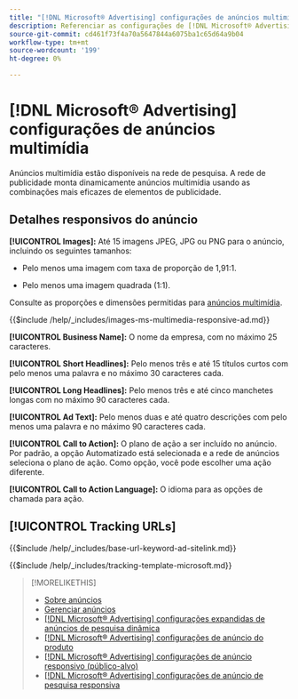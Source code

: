 ```yaml
---
title: "[!DNL Microsoft® Advertising] configurações de anúncios multimídia"
description: Referenciar as configurações de [!DNL Microsoft® Advertising] anúncios multimídia.
source-git-commit: cd461f73f4a70a5647844a6075ba1c65d64a9b04
workflow-type: tm+mt
source-wordcount: '199'
ht-degree: 0%

---
```


# [!DNL Microsoft® Advertising] configurações de anúncios multimídia

Anúncios multimídia estão disponíveis na rede de pesquisa. A rede de publicidade monta dinamicamente anúncios multimídia usando as combinações mais eficazes de elementos de publicidade.

## Detalhes responsivos do anúncio

**[!UICONTROL Images]:** Até 15 imagens JPEG, JPG ou PNG para o anúncio, incluindo os seguintes tamanhos:

* Pelo menos uma imagem com taxa de proporção de 1,91:1.

* Pelo menos uma imagem quadrada (1:1).

Consulte as proporções e dimensões permitidas para [anúncios multimídia](https://help.ads.microsoft.com/#apex/ads/en/60107/0).

<!-- Instructions -->

{{$include /help/_includes/images-ms-multimedia-responsive-ad.md}}

**[!UICONTROL Business Name]:** O nome da empresa, com no máximo 25 caracteres.

**[!UICONTROL Short Headlines]:** Pelo menos três e até 15 títulos curtos com pelo menos uma palavra e no máximo 30 caracteres cada.

**[!UICONTROL Long Headlines]:** Pelo menos três e até cinco manchetes longas com no máximo 90 caracteres cada.

**[!UICONTROL Ad Text]:** Pelo menos duas e até quatro descrições com pelo menos uma palavra e no máximo 90 caracteres cada.

**[!UICONTROL Call to Action]:** O plano de ação a ser incluído no anúncio. Por padrão, a opção Automatizado está selecionada e a rede de anúncios seleciona o plano de ação. Como opção, você pode escolher uma ação diferente.

**[!UICONTROL Call to Action Language]:** O idioma para as opções de chamada para ação.

## [!UICONTROL Tracking URLs]

<!-- **[!UICONTROL Base URl]:** -->

{{$include /help/_includes/base-url-keyword-ad-sitelink.md}}

<!-- **[!UICONTROL Tracking Template]:** -->

{{$include /help/_includes/tracking-template-microsoft.md}}

>[!MORELIKETHIS]
>
>* [Sobre anúncios](ad-about.md)
>* [Gerenciar anúncios](ad-manage.md)
>* [[!DNL Microsoft® Advertising] configurações expandidas de anúncios de pesquisa dinâmica](ad-settings-microsoft-dsa.md)
>* [[!DNL Microsoft® Advertising] configurações de anúncio do produto](ad-settings-microsoft-product.md)
>* [[!DNL Microsoft® Advertising] configurações de anúncio responsivo (público-alvo)](ad-settings-microsoft-responsive.md)
>* [[!DNL Microsoft® Advertising] configurações de anúncio de pesquisa responsiva](ad-settings-microsoft-rsa.md)

